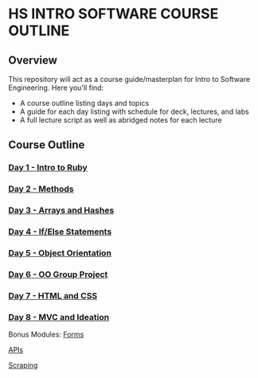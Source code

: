 # HS INTRO SOFTWARE COURSE OUTLINE

## Overview
This repository will act as a course guide/masterplan for Intro to Software Engineering. 
Here you'll find:

+ A course outline listing days and topics
+ A guide for each day listing with schedule for deck, lectures, and labs
+ A full lecture script as well as abridged notes for each lecture

## Course Outline

### [Day 1 - Intro to Ruby](day-1/README.md)

### [Day 2 - Methods](day-2/README.md)

### [Day 3 - Arrays and Hashes](day-3/README.md)

### [Day 4 - If/Else Statements](day-4/README.md)

### [Day 5 - Object Orientation](day-5/README.md)

### [Day 6 - OO Group Project](day-6/README.md)

### [Day 7 - HTML and CSS](day-7/README.md)

### [Day 8 - MVC and Ideation](day-8/README.md)




Bonus Modules:
[Forms](https://docs.google.com/a/flatironschool.com/document/d/1e0cq958w_gMclGEyPKtNRgyFkEQ5Jsm3F9Y00hcQnDw/edit)

[APIs](https://docs.google.com/a/flatironschool.com/document/d/1jIuyGUuwPU3_zjdhUMMRc40SlDaCT-4PiGgSHYxgTrY/edit)

[Scraping](https://docs.google.com/a/flatironschool.com/document/d/1xrmCRaG1LkxUeFZiuHCpA7fDJIIG4z8Uc0ijiaDLt8A/edit)
